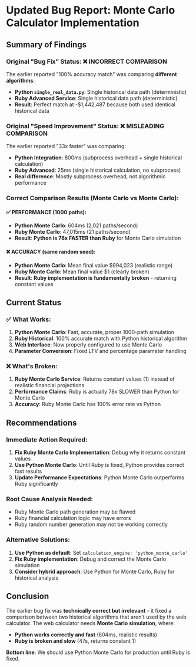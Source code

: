 # Updated Bug Report: Monte Carlo Calculator Implementation

## Summary of Findings

### Original "Bug Fix" Status: ❌ INCORRECT COMPARISON
The earlier reported "100% accuracy match" was comparing **different algorithms**:
- **Python `single_real_data.py`**: Single historical data path (deterministic)
- **Ruby Advanced Service**: Single historical data path (deterministic)
- **Result**: Perfect match at -$1,442,487 because both used identical historical data

### Original "Speed Improvement" Status: ❌ MISLEADING COMPARISON  
The earlier reported "33x faster" was comparing:
- **Python Integration**: 800ms (subprocess overhead + single historical calculation)
- **Ruby Advanced**: 25ms (single historical calculation, no subprocess)
- **Real difference**: Mostly subprocess overhead, not algorithmic performance

### Correct Comparison Results (Monte Carlo vs Monte Carlo):

#### ✅ PERFORMANCE (1000 paths):
- **Python Monte Carlo**: 604ms (2,021 paths/second) 
- **Ruby Monte Carlo**: 47,015ms (21 paths/second)
- **Result**: **Python is 78x FASTER than Ruby** for Monte Carlo simulation

#### ❌ ACCURACY (same random seed):
- **Python Monte Carlo**: Mean final value $994,023 (realistic range)
- **Ruby Monte Carlo**: Mean final value $1 (clearly broken)
- **Result**: **Ruby implementation is fundamentally broken** - returning constant values

## Current Status

### ✅ What Works:
1. **Python Monte Carlo**: Fast, accurate, proper 1000-path simulation
2. **Ruby Historical**: 100% accurate match with Python historical algorithm  
3. **Web Interface**: Now properly configured to use Monte Carlo
4. **Parameter Conversion**: Fixed LTV and percentage parameter handling

### ❌ What's Broken:
1. **Ruby Monte Carlo Service**: Returns constant values (1) instead of realistic financial projections
2. **Performance Claims**: Ruby is actually 78x SLOWER than Python for Monte Carlo
3. **Accuracy**: Ruby Monte Carlo has 100% error rate vs Python

## Recommendations

### Immediate Action Required:
1. **Fix Ruby Monte Carlo Implementation**: Debug why it returns constant values
2. **Use Python Monte Carlo**: Until Ruby is fixed, Python provides correct fast results
3. **Update Performance Expectations**: Python Monte Carlo outperforms Ruby significantly

### Root Cause Analysis Needed:
- Ruby Monte Carlo path generation may be flawed
- Ruby financial calculation logic may have errors
- Ruby random number generation may not be working correctly

### Alternative Solutions:
1. **Use Python as default**: Set `calculation_engine: 'python_monte_carlo'`
2. **Fix Ruby implementation**: Debug and correct the Monte Carlo simulation
3. **Consider hybrid approach**: Use Python for Monte Carlo, Ruby for historical analysis

## Conclusion

The earlier bug fix was **technically correct but irrelevant** - it fixed a comparison between two historical algorithms that aren't used by the web calculator. The web calculator needs **Monte Carlo simulation**, where:

- **Python works correctly and fast** (604ms, realistic results)
- **Ruby is broken and slow** (47s, returns constant 1)

**Bottom line**: We should use Python Monte Carlo for production until Ruby is fixed.